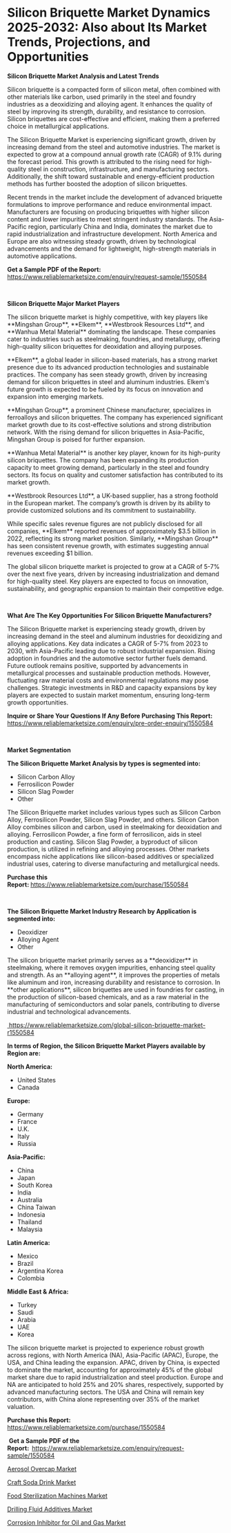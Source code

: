 <p><h1>Silicon Briquette Market Dynamics 2025-2032: Also about Its Market Trends, Projections, and Opportunities</h1></p><p><strong>Silicon Briquette Market Analysis and Latest Trends</strong></p>
<p><p>Silicon briquette is a compacted form of silicon metal, often combined with other materials like carbon, used primarily in the steel and foundry industries as a deoxidizing and alloying agent. It enhances the quality of steel by improving its strength, durability, and resistance to corrosion. Silicon briquettes are cost-effective and efficient, making them a preferred choice in metallurgical applications.</p><p>The Silicon Briquette Market is experiencing significant growth, driven by increasing demand from the steel and automotive industries. The market is expected to grow at a compound annual growth rate (CAGR) of 9.1% during the forecast period. This growth is attributed to the rising need for high-quality steel in construction, infrastructure, and manufacturing sectors. Additionally, the shift toward sustainable and energy-efficient production methods has further boosted the adoption of silicon briquettes.</p><p>Recent trends in the market include the development of advanced briquette formulations to improve performance and reduce environmental impact. Manufacturers are focusing on producing briquettes with higher silicon content and lower impurities to meet stringent industry standards. The Asia-Pacific region, particularly China and India, dominates the market due to rapid industrialization and infrastructure development. North America and Europe are also witnessing steady growth, driven by technological advancements and the demand for lightweight, high-strength materials in automotive applications.</p></p>
<p><strong>Get a Sample PDF of the Report:&nbsp;</strong> <a href="https://www.reliablemarketsize.com/enquiry/request-sample/1550584?utm_campaign=1901&utm_medium=2&utm_source=Github&utm_content=ia&utm_term=25012025&utm_id=silicon-briquette">https://www.reliablemarketsize.com/enquiry/request-sample/1550584</a></p>
<p>&nbsp;</p>
<p><strong>Silicon Briquette Major Market Players</strong></p>
<p><p>The silicon briquette market is highly competitive, with key players like **Mingshan Group**, **Elkem**, **Westbrook Resources Ltd**, and **Wanhua Metal Material** dominating the landscape. These companies cater to industries such as steelmaking, foundries, and metallurgy, offering high-quality silicon briquettes for deoxidation and alloying purposes.</p><p>**Elkem**, a global leader in silicon-based materials, has a strong market presence due to its advanced production technologies and sustainable practices. The company has seen steady growth, driven by increasing demand for silicon briquettes in steel and aluminum industries. Elkem's future growth is expected to be fueled by its focus on innovation and expansion into emerging markets.</p><p>**Mingshan Group**, a prominent Chinese manufacturer, specializes in ferroalloys and silicon briquettes. The company has experienced significant market growth due to its cost-effective solutions and strong distribution network. With the rising demand for silicon briquettes in Asia-Pacific, Mingshan Group is poised for further expansion.</p><p>**Wanhua Metal Material** is another key player, known for its high-purity silicon briquettes. The company has been expanding its production capacity to meet growing demand, particularly in the steel and foundry sectors. Its focus on quality and customer satisfaction has contributed to its market growth.</p><p>**Westbrook Resources Ltd**, a UK-based supplier, has a strong foothold in the European market. The company’s growth is driven by its ability to provide customized solutions and its commitment to sustainability.</p><p>While specific sales revenue figures are not publicly disclosed for all companies, **Elkem** reported revenues of approximately $3.5 billion in 2022, reflecting its strong market position. Similarly, **Mingshan Group** has seen consistent revenue growth, with estimates suggesting annual revenues exceeding $1 billion.</p><p>The global silicon briquette market is projected to grow at a CAGR of 5-7% over the next five years, driven by increasing industrialization and demand for high-quality steel. Key players are expected to focus on innovation, sustainability, and geographic expansion to maintain their competitive edge.</p></p>
<p>&nbsp;</p>
<p><strong>What Are The Key Opportunities For Silicon Briquette Manufacturers?</strong></p>
<p><p>The Silicon Briquette market is experiencing steady growth, driven by increasing demand in the steel and aluminum industries for deoxidizing and alloying applications. Key data indicates a CAGR of 5-7% from 2023 to 2030, with Asia-Pacific leading due to robust industrial expansion. Rising adoption in foundries and the automotive sector further fuels demand. Future outlook remains positive, supported by advancements in metallurgical processes and sustainable production methods. However, fluctuating raw material costs and environmental regulations may pose challenges. Strategic investments in R&D and capacity expansions by key players are expected to sustain market momentum, ensuring long-term growth opportunities.</p></p>
<p><strong>Inquire or Share Your Questions If Any Before Purchasing This Report:</strong> <a href="https://www.reliablemarketsize.com/enquiry/pre-order-enquiry/1550584?utm_campaign=1901&utm_medium=2&utm_source=Github&utm_content=ia&utm_term=25012025&utm_id=silicon-briquette">https://www.reliablemarketsize.com/enquiry/pre-order-enquiry/1550584</a></p>
<p>&nbsp;</p>
<p><strong>Market Segmentation</strong></p>
<p><strong>The Silicon Briquette Market Analysis by types is segmented into:</strong></p>
<p><ul><li>Silicon Carbon Alloy</li><li>Ferrosilicon Powder</li><li>Silicon Slag Powder</li><li>Other</li></ul></p>
<p><p>The Silicon Briquette market includes various types such as Silicon Carbon Alloy, Ferrosilicon Powder, Silicon Slag Powder, and others. Silicon Carbon Alloy combines silicon and carbon, used in steelmaking for deoxidation and alloying. Ferrosilicon Powder, a fine form of ferrosilicon, aids in steel production and casting. Silicon Slag Powder, a byproduct of silicon production, is utilized in refining and alloying processes. Other markets encompass niche applications like silicon-based additives or specialized industrial uses, catering to diverse manufacturing and metallurgical needs.</p></p>
<p><strong>Purchase this Report:&nbsp;</strong><a href="https://www.reliablemarketsize.com/purchase/1550584?utm_campaign=1901&utm_medium=2&utm_source=Github&utm_content=ia&utm_term=25012025&utm_id=silicon-briquette">https://www.reliablemarketsize.com/purchase/1550584</a></p>
<p>&nbsp;</p>
<p><strong>The Silicon Briquette Market Industry Research by Application is segmented into:</strong></p>
<p><ul><li>Deoxidizer</li><li>Alloying Agent</li><li>Other</li></ul></p>
<p><p>The silicon briquette market primarily serves as a **deoxidizer** in steelmaking, where it removes oxygen impurities, enhancing steel quality and strength. As an **alloying agent**, it improves the properties of metals like aluminum and iron, increasing durability and resistance to corrosion. In **other applications**, silicon briquettes are used in foundries for casting, in the production of silicon-based chemicals, and as a raw material in the manufacturing of semiconductors and solar panels, contributing to diverse industrial and technological advancements.</p></p>
<p><a href="https://www.reliablemarketsize.com/global-silicon-briquette-market-r1550584?utm_campaign=1901&utm_medium=2&utm_source=Github&utm_content=ia&utm_term=25012025&utm_id=silicon-briquette">&nbsp;https://www.reliablemarketsize.com/global-silicon-briquette-market-r1550584</a></p>
<p><strong>In terms of Region, the Silicon Briquette Market Players available by Region are:</strong></p>
<p>
    <p> <strong> North America: </strong>
        <ul>
            <li>United States</li>
            <li>Canada</li>
        </ul>
        </p> 
    <p> <strong> Europe: </strong>
        <ul>
            <li>Germany</li>
            <li>France</li>
            <li>U.K.</li>
            <li>Italy</li>
            <li>Russia</li>
        </ul>
        </p> 
    <p> <strong> Asia-Pacific: </strong>
        <ul>
            <li>China</li>
            <li>Japan</li>
            <li>South Korea</li>
            <li>India</li>
            <li>Australia</li>
            <li>China Taiwan</li>
            <li>Indonesia</li>
            <li>Thailand</li>
            <li>Malaysia</li>
        </ul>
        </p> 
    <p> <strong> Latin America: </strong>
        <ul>
            <li>Mexico</li>
            <li>Brazil</li>
            <li>Argentina Korea</li>
            <li>Colombia</li>
        </ul>
        </p> 
    <p> <strong> Middle East & Africa: </strong>
        <ul>
            <li>Turkey</li>
            <li>Saudi</li>
            <li>Arabia</li>
            <li>UAE</li>
            <li>Korea</li>
        </ul>
    </p>
    </p>
<p><p>The silicon briquette market is projected to experience robust growth across regions, with North America (NA), Asia-Pacific (APAC), Europe, the USA, and China leading the expansion. APAC, driven by China, is expected to dominate the market, accounting for approximately 45% of the global market share due to rapid industrialization and steel production. Europe and NA are anticipated to hold 25% and 20% shares, respectively, supported by advanced manufacturing sectors. The USA and China will remain key contributors, with China alone representing over 35% of the market valuation.</p></p>
<p><strong>Purchase this Report: </strong><a href="https://www.reliablemarketsize.com/purchase/1550584?utm_campaign=1901&utm_medium=2&utm_source=Github&utm_content=ia&utm_term=25012025&utm_id=silicon-briquette">https://www.reliablemarketsize.com/purchase/1550584</a></p>
<p>&nbsp;<strong>Get a Sample PDF of the Report:&nbsp;&nbsp;</strong><a href="https://www.reliablemarketsize.com/enquiry/request-sample/1550584?utm_campaign=1901&utm_medium=2&utm_source=Github&utm_content=ia&utm_term=25012025&utm_id=silicon-briquette">https://www.reliablemarketsize.com/enquiry/request-sample/1550584</a></p>
<p><strong></strong></p>
<p><p><a href="https://www.linkedin.com/pulse/aerosol-overcap-market-report-forward-looking-perspective-churc?utm_campaign=1901&utm_medium=2&utm_source=Github&utm_content=ia&utm_term=25012025&utm_id=silicon-briquette">Aerosol Overcap Market</a></p><p><a href="https://www.linkedin.com/pulse/booming-craft-soda-drink-market-sector-analysis-growth-projections-ltkfe?utm_campaign=1901&utm_medium=2&utm_source=Github&utm_content=ia&utm_term=25012025&utm_id=silicon-briquette">Craft Soda Drink Market</a></p><p><a href="https://www.linkedin.com/pulse/size-globalfood-sterilization-machines-market-compounded-annual-8tiqc?utm_campaign=1901&utm_medium=2&utm_source=Github&utm_content=ia&utm_term=25012025&utm_id=silicon-briquette">Food Sterilization Machines Market</a></p><p><a href="https://github.com/shewlisapsai/Market-Research-Report-List-1/blob/main/drilling-fluid-additives-market.md?utm_campaign=1901&utm_medium=2&utm_source=Github&utm_content=ia&utm_term=25012025&utm_id=silicon-briquette">Drilling Fluid Additives Market</a></p><p><a href="https://github.com/indrystar/Market-Research-Report-List-5/blob/main/corrosion-inhibitor-for-oil-and-gas-market.md?utm_campaign=1901&utm_medium=2&utm_source=Github&utm_content=ia&utm_term=25012025&utm_id=silicon-briquette">Corrosion Inhibitor for Oil and Gas Market</a></p></p>